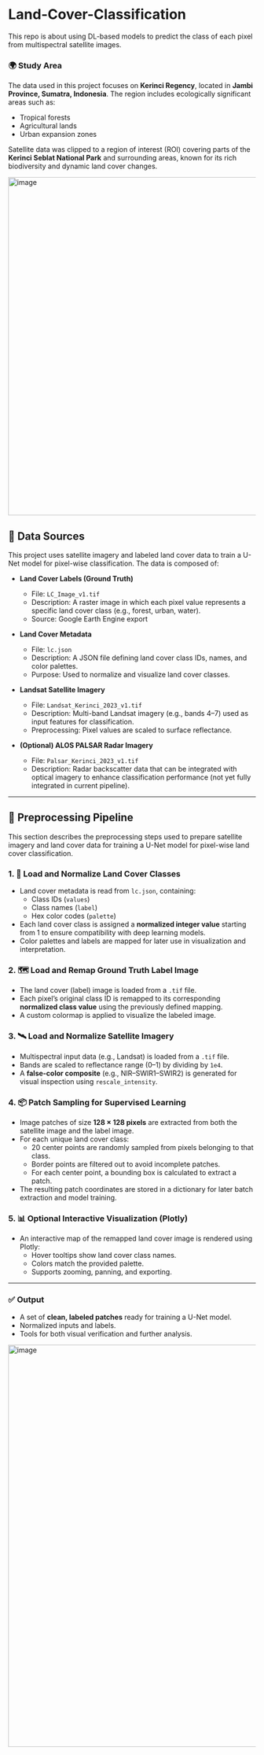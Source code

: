 # Land-Cover-Classification
This repo is about using DL-based models to predict the class of each pixel from multispectral satellite images. 

### 🌍 Study Area

The data used in this project focuses on **Kerinci Regency**, located in **Jambi Province, Sumatra, Indonesia**. The region includes ecologically significant areas such as:

- Tropical forests
- Agricultural lands
- Urban expansion zones

Satellite data was clipped to a region of interest (ROI) covering parts of the **Kerinci Seblat National Park** and surrounding areas, known for its rich biodiversity and dynamic land cover changes.

<img width="723" height="688" alt="image" src="https://github.com/user-attachments/assets/f601fae4-5e5f-47a4-abe7-484fdd962c3e" />

## 📂 Data Sources

This project uses satellite imagery and labeled land cover data to train a U-Net model for pixel-wise classification. The data is composed of:

- **Land Cover Labels (Ground Truth)**  
  - File: `LC_Image_v1.tif`  
  - Description: A raster image in which each pixel value represents a specific land cover class (e.g., forest, urban, water).  
  - Source: Google Earth Engine export

- **Land Cover Metadata**  
  - File: `lc.json`  
  - Description: A JSON file defining land cover class IDs, names, and color palettes.  
  - Purpose: Used to normalize and visualize land cover classes.

- **Landsat Satellite Imagery**  
  - File: `Landsat_Kerinci_2023_v1.tif`  
  - Description: Multi-band Landsat imagery (e.g., bands 4–7) used as input features for classification.  
  - Preprocessing: Pixel values are scaled to surface reflectance.

- **(Optional) ALOS PALSAR Radar Imagery**  
  - File: `Palsar_Kerinci_2023_v1.tif`  
  - Description: Radar backscatter data that can be integrated with optical imagery to enhance classification performance (not yet fully integrated in current pipeline).

---

## 🧪 Preprocessing Pipeline

This section describes the preprocessing steps used to prepare satellite imagery and land cover data for training a U-Net model for pixel-wise land cover classification.

### 1. 🔹 Load and Normalize Land Cover Classes
- Land cover metadata is read from `lc.json`, containing:
  - Class IDs (`values`)
  - Class names (`label`)
  - Hex color codes (`palette`)
- Each land cover class is assigned a **normalized integer value** starting from 1 to ensure compatibility with deep learning models.
- Color palettes and labels are mapped for later use in visualization and interpretation.

### 2. 🗺️ Load and Remap Ground Truth Label Image
- The land cover (label) image is loaded from a `.tif` file.
- Each pixel’s original class ID is remapped to its corresponding **normalized class value** using the previously defined mapping.
- A custom colormap is applied to visualize the labeled image.

### 3. 🛰️ Load and Normalize Satellite Imagery
- Multispectral input data (e.g., Landsat) is loaded from a `.tif` file.
- Bands are scaled to reflectance range (0–1) by dividing by `1e4`.
- A **false-color composite** (e.g., NIR–SWIR1–SWIR2) is generated for visual inspection using `rescale_intensity`.

### 4. 📦 Patch Sampling for Supervised Learning
- Image patches of size **128 × 128 pixels** are extracted from both the satellite image and the label image.
- For each unique land cover class:
  - 20 center points are randomly sampled from pixels belonging to that class.
  - Border points are filtered out to avoid incomplete patches.
  - For each center point, a bounding box is calculated to extract a patch.
- The resulting patch coordinates are stored in a dictionary for later batch extraction and model training.

### 5. 📊 Optional Interactive Visualization (Plotly)
- An interactive map of the remapped land cover image is rendered using Plotly:
  - Hover tooltips show land cover class names.
  - Colors match the provided palette.
  - Supports zooming, panning, and exporting.

---

### ✅ Output
- A set of **clean, labeled patches** ready for training a U-Net model.
- Normalized inputs and labels.
- Tools for both visual verification and further analysis.
<img width="1150" height="818" alt="image" src="https://github.com/user-attachments/assets/b66e3b71-4270-4bb2-8080-5f1417afa058" />
